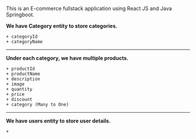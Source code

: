 This is an E-commerce fullstack application using React JS and Java Springboot.

**We have Category entity to store categories.**

    + categoryId
    + categoryName

<hr/>

**Under each category, we have multiple products.**

    + productId
    + productName
    + description
    + image
    + quantity
    + price
    + discount
    + category (Many to One)

<hr/>

**We have users entity to store user details.**

    + 